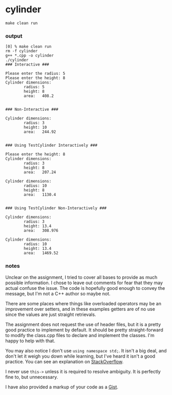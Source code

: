 cylinder
========

    make clean run

### output ###

```
[0] % make clean run
rm -f cylinder
g++ *.cpp -o cylinder
./cylinder
### Interactive ###

Please enter the radius: 5
Please enter the height: 8
Cylinder dimensions:
        radius: 5
        height: 8
        area:   408.2


### Non-Interactive ###

Cylinder dimensions:
        radius: 3
        height: 10
        area:   244.92


### Using TestCylinder Interactively ###

Please enter the height: 8
Cylinder dimensions:
        radius: 3
        height: 8
        area:   207.24

Cylinder dimensions:
        radius: 10
        height: 8
        area:   1130.4


### Using TestCylinder Non-Interactively ###

Cylinder dimensions:
        radius: 3
        height: 13.4
        area:   308.976

Cylinder dimensions:
        radius: 10
        height: 13.4
        area:   1469.52
```

### notes ###

Unclear on the assignment, I tried to cover all bases to provide as much possible information. I chose to leave out comments for fear that they may actual confuse the issue. The code is hopefully good enough to convey the message, but I'm not a C++ author so maybe not.

There are some places where things like overloaded operators may be an improvement over setters, and in these examples getters are of no use since the values are just straight retrievals.

The assignment does not request the use of header files, but it is a pretty good practice to implement by default. It should be pretty straight-forward to modify the class.cpp files to declare and implement the classes. I'm happy to help with that.

You may also notice I don't use `using namespace std;`. It isn't a big deal, and don't let it weigh you down while learning, but I've heard it isn't a good practice. You can see an explanation on [StackOverflow](http://stackoverflow.com/a/1452738/2081835).

I never use `this->` unless it is required to resolve ambiguity. It is perfectly fine to, but unnecessary.

I have also provided a markup of your code as a [Gist](https://gist.github.com/theherk/d4323a54a2de5b449830b1df3d829b98).
